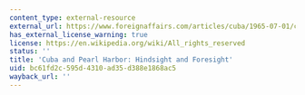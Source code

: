 ```yaml
---
content_type: external-resource
external_url: https://www.foreignaffairs.com/articles/cuba/1965-07-01/cuba-and-pearl-harbor-hindsight-and-foresight
has_external_license_warning: true
license: https://en.wikipedia.org/wiki/All_rights_reserved
status: ''
title: 'Cuba and Pearl Harbor: Hindsight and Foresight'
uid: bc61fd2c-595d-4310-ad35-d388e1868ac5
wayback_url: ''
---
```

